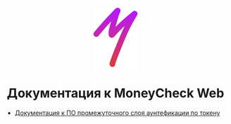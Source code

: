<p align="center">
    <img src="Branding/logo.svg" width="100">
    <h1 align="center">Документация к MoneyCheck Web</h1>
</p>

* [Документация к ПО промежуточного слоя аунтефикации по токену](MoneyCheckWebApp/Middleware/README.md)
